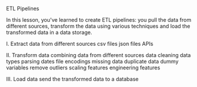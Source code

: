 
ETL Pipelines

In this lesson, you've learned to create ETL pipelines: you pull the data from different sources, transform the data using various techniques and load the transformed data in a data storage.

I. Extract data from different sources
csv files
json files
APIs

II. Transform data
combining data from different sources
data cleaning
data types
parsing dates
file encodings
missing data
duplicate data
dummy variables
remove outliers
scaling features
engineering features

III. Load data
send the transformed data to a database
